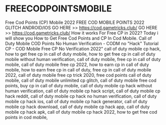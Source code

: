# FREECODPOINTSMOBILE
Free Cod Points (CP) Mobile 2022 FREE COD MOBILE POINTS 2022 GLITCH ANDROID/IOS  GO HERE >> https://cod.gametricks.club/  GO HERE >> https://cod.gametricks.club/  How it works For Free CP in 2022? Today i will show you How to Get Free Cod Points and CP In Cod Mobile. Call of Duty Mobile COD Points No Human Verification - CODM no "Hack" Tutorial CP - COD Mobile Free CP No Verification 2022"  call of duty mobile cp hack, how to get free cp in call of duty mobile, how to get free cp in call of duty mobile without human verification, call of duty mobile, free cp in call of duty mobile, call of duty mobile free cp 2022, how to earn cp in call of duty mobile, how to earn free cp in call of duty, free cp in call of duty mobile 2022, call of duty mobile free cp trick 2020, free cod points call of duty mobile, call of duty mobile unlimited cp glitch, call of duty mobile free cod points, buy cp in call of duty mobile, call of duty mobile cp hack without human verification, call of duty mobile cp hack script, call of duty mobile cp hack reddit, call of duty mobile cp hack no human verification, call of duty mobile cp hack ios, call of duty mobile cp hack generator, call of duty mobile cp hack download, call of duty mobile cp hack app, call of duty mobile cp hack apk, call of duty mobile cp hack 2022, how to get free cod points in cod mobile,
